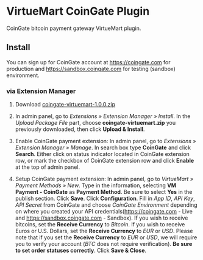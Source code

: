 # VirtueMart CoinGate Plugin

CoinGate bitcoin payment gateway VirtueMart plugin.


## Install

You can sign up for CoinGate account at https://coingate.com for production and https://sandbox.coingate.com for testing (sandbox) environment.

### via Extension Manager

1. Download [coingate-virtuemart-1.0.0.zip](https://github.com/coingate/virtuemart-plugin/releases/download/v1.0.0/coingate-virtuemart-1.0.0.zip)

2. In admin panel, go to *Extensions » Extension Manager » Install*. In the *Upload Package File* part, choose **coingate-virtuemart.zip** you previously downloaded, then click **Upload & Install**.

3. Enable CoinGate payment extension: In admin panel, go to *Extensions » Extension Manager » Manage*.
In search box type **CoinGate** and click **Search**. Either click on status indicator located in CoinGate extension row, or mark the checkbox of CoinGate extension row and click **Enable** at the top of admin panel.

4. Setup CoinGate payment extension: In admin panel, go to *VirtueMart » Payment Methods » New*. Type in the information, selecting **VM Payment - CoinGate** as **Payment Method**. Be sure to select **Yes** in the publish section. Click **Save**. Click **Configuration**. Fill in *App ID*, *API Key*, *API Secret* from CoinGate and choose *CoinGate Environment* depending on where you created your API credentials(https://coingate.com - Live and https://sandbox.coingate.com - Sandbox). If you wish to receive bitcoins, set the **Receive Currency** to *Bitcoin*. If you wish to receive Euros or U.S. Dollars, set the **Receive Currency** to *EUR* or *USD*. Please note that if you set the **Receive Currency** to *EUR* or *USD*, we will require you to verify your account (*BTC* does not require verification). **Be sure to set order statuses correctly**. Click **Save & Close**.
